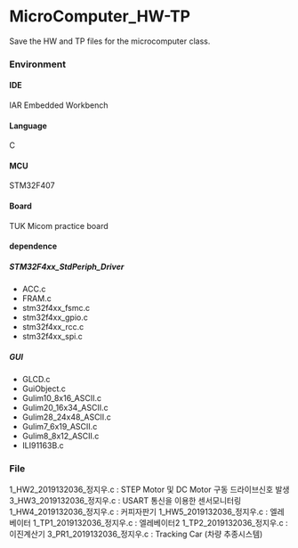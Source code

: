 # MicroComputer_HW-TP
Save the HW and TP files for the microcomputer class.

### Environment
#### IDE
IAR Embedded Workbench
#### Language
C
#### MCU
STM32F407
#### Board
TUK Micom practice board

#### dependence
##### STM32F4xx_StdPeriph_Driver
- ACC.c
- FRAM.c
- stm32f4xx_fsmc.c
- stm32f4xx_gpio.c
- stm32f4xx_rcc.c
- stm32f4xx_spi.c
##### GUI
- GLCD.c
- GuiObject.c
- Gulim10_8x16_ASCII.c
- Gulim20_16x34_ASCII.c
- Gulim28_24x48_ASCII.c
- Gulim7_6x19_ASCII.c
- Gulim8_8x12_ASCII.c
- ILI91163B.c

### File
1_HW2_2019132036_정지우.c : STEP Motor 및 DC Motor 구동 드라이브신호 발생
3_HW3_2019132036_정지우.c : USART 통신을 이용한 센서모니터링
1_HW4_2019132036_정지우.c : 커피자판기
1_HW5_2019132036_정지우.c : 엘레베이터
1_TP1_2019132036_정지우.c : 엘레베이터2
1_TP2_2019132036_정지우.c : 이진계산기
3_PR1_2019132036_정지우.c : Tracking Car  (차량 추종시스템)
